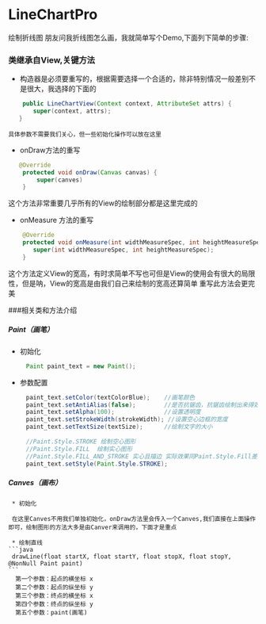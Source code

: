 # LineChartPro
绘制折线图
朋友问我折线图怎么画，我就简单写个Demo,下面列下简单的步骤:

### 类继承自View,关键方法

 *  构造器是必须要重写的，根据需要选择一个合适的，除非特别情况一般差别不是很大，我选择的下面的
 ```java
     public LineChartView(Context context, AttributeSet attrs) {
        super(context, attrs);
    }
 ```
 
    具体参数不需要我们关心，但一些初始化操作可以放在这里
 *  onDraw方法的重写
 
```java
   @Override
    protected void onDraw(Canvas canvas) {
        super(canves)
    }
```

  这个方法非常重要几乎所有的View的绘制部分都是这里完成的
  
  * onMeasure 方法的重写
  
```java
    @Override
    protected void onMeasure(int widthMeasureSpec, int heightMeasureSpec) {
       super(int widthMeasureSpec, int heightMeasureSpec);
    }
```
  这个方法定义View的宽高，有时求简单不写也可但是View的使用会有很大的局限性，但是呐，View的宽高是由我们自己来绘制的宽高还算简单
重写此方法会更完美

###相关类和方法介绍
##### Paint（画笔）
   * 初始化
  ```java
       Paint paint_text = new Paint();
  ```
   * 参数配置
  ```java
       paint_text.setColor(textColorBlue);    //画笔颜色
       paint_text.setAntiAlias(false);        //是否抗锯齿，抗锯齿绘制出来得效果会更好
       paint_text.setAlpha(100);              //设置透明度
       paint_text.setStrokeWidth(strokeWidth); //设置空心边框的宽度
       paint_text.setTextSize(textSize);      //绘制文字的大小
       
       //Paint.Style.STROKE 绘制空心图形
       //Paint.Style.FILL  绘制实心图形
       //Paint.Style.FILL_AND_STROKE 实心且描边 实际效果同Paint.Style.Fill差别不大
       paint_text.setStyle(Paint.Style.STROKE);
  ```
##### Canves（画布）
     * 初始化
     
     在这里Canves不用我们单独初始化，onDraw方法里会传入一个Canves,我们直接在上面操作即可，绘制图形的方法大多是由Canver来调用的，下面才是重点
     
     * 绘制直线
    ```java
     drawLine(float startX, float startY, float stopX, float stopY, @NonNull Paint paint)
    ```
      第一个参数：起点的横坐标 x
      第二个参数：起点的纵坐标 y
      第三个参数：终点的横坐标 x
      第四个参数：终点的纵坐标 y
      第五个参数：paint(画笔)
     
